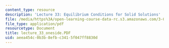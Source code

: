 ```yaml
---
content_type: resource
description: 'Lecture 33: Equilibrium Conditions for Solid Solutions'
file: /media/https%3A/open-learning-course-data-rc.s3.amazonaws.com/3-00-thermodynamics-of-materials-fall-2002/aeea454c0b3b8efbc3415f047ff8830d_lecture_33_oneside.PDF
file_type: application/pdf
resourcetype: Document
title: lecture_33_oneside.PDF
uid: aeea454c-0b3b-8efb-c341-5f047ff8830d
---
```

